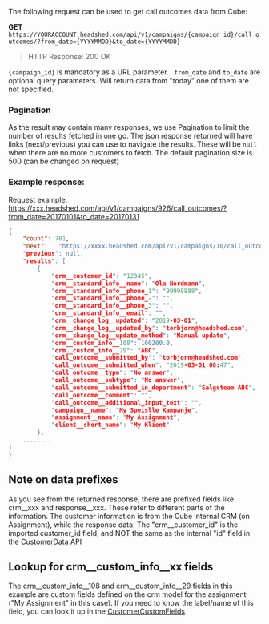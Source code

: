 The following request can be used to get call outcomes data from Cube:

**GET** ```https://YOURACCOUNT.headshed.com/api/v1/campaigns/{campaign_id}/call_outcomes/?from_date={YYYYMMDD}&to_date={YYYYMMDD}```

> HTTP Response: 200 OK

` {campaign_id} ` is mandatory as a URL parameter.
` from_date` and ` to_date ` are optional query parameters. Will return data from "today" one of them are not specified.

### Pagination
As the result may contain many responses, we use Pagination to limit the number of results fetched in one go.
The json response returned will have links (next/previous) you can use to navigate the results. These will be ```null```
when there are no more customers to fetch. The default pagination size is 500 (can be changed on request)


### Example response:
Request example: https://xxx.headshed.com/api/v1/campaigns/926/call_outcomes/?from_date=20170101&to_date=20170131

```json  
{
    "count": 781,
    "next":   "https://xxxx.headshed.com/api/v1/campaigns/10/call_outcomes/from_date=20190101&page=2&to_date=2019033,
    "previous": null,
    "results": [
        {
            "crm__customer_id": "12345",
            "crm__standard_info__name": "Ola Nordmann",
            "crm__standard_info__phone_1": "99998888",
            "crm__standard_info__phone_2": "",
            "crm__standard_info__phone_3": "",
            "crm__standard_info__email": "",
            "crm__change_log__updated": "2019-03-01",
            "crm__change_log__updated_by": "torbjorn@headshed.com",
            "crm__change_log__update_method": "Manual update",
            "crm__custom_info__108": 100200.0,
            "crm__custom_info__29": "ABC",
            "call_outcome__submitted_by": "torbjorn@headshed.com",
            "call_outcome__submitted_when": "2019-03-01 08:47",
            "call_outcome__type": "No answer",
            "call_outcome__subtype": "No answer",
            "call_outcome__submitted_in_department": "Salgsteam ABC",
            "call_outcome__comment": "",
            "call_outcome__additional_input_text": "",
            "campaign__name": "My Speislle Kampanje",
            "assignment__name": "My Assignment",
            "client__short_name": "My Klient"
        },
    ........
]
}
  ```

## Note on data prefixes
As you see from the returned response, there are prefixed fields like crm__xxx and response__xxx.
These refer to different parts of the information. The customer information is from the Cube internal CRM (on Assignment), while the response data. 
The "crm__customer_id" is the imported customer_id field, and NOT the same as the internal "id" field in the [CustomerData API](https://github.com/Headshed/cube-integration/blob/master/CustomerDataAPI.md "CustomerData API")

## Lookup for crm__custom_info__xx fields
The crm__custom_info__108 and crm__custom_info__29 fields in this example are custom fields defined on the crm model for the assignment ("My Assignment" in this case).
If you need to know the label/name of this field, you can look it up in the [CustomerCustomFields](https://github.com/Headshed/cube-integration/blob/master/CustomerCustomFields.md "Customer Custom Fields")
